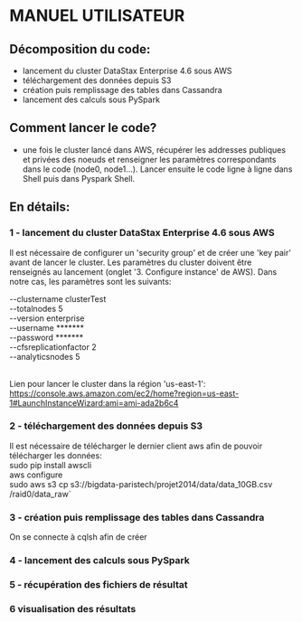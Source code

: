 # MANUEL UTILISATEUR
## Décomposition du code:
- lancement du cluster DataStax Enterprise 4.6 sous AWS
- téléchargement des données depuis S3 
- création puis remplissage des tables dans Cassandra
- lancement des calculs sous PySpark

## Comment lancer le code?
- une fois le cluster lancé dans AWS, récupérer les addresses publiques et privées des noeuds et renseigner les paramètres correspondants dans le code (node0, node1...). Lancer ensuite le code ligne à ligne dans Shell puis dans Pyspark Shell.

## En détails:
### 1 - lancement du cluster DataStax Enterprise 4.6 sous AWS
Il est nécessaire de configurer un 'security group' et de créer une 'key pair' avant de lancer le cluster. Les paramètres du cluster doivent être renseignés au lancement (onglet '3. Configure instance' de AWS). Dans notre cas, les paramètres sont les suivants:

--clustername clusterTest<br>
--totalnodes 5<br>
--version enterprise<br>
--username *******<br>
--password *******<br>
--cfsreplicationfactor 2<br>
--analyticsnodes 5<br><br>

Lien pour lancer le cluster dans la région 'us-east-1':<br>
https://console.aws.amazon.com/ec2/home?region=us-east-1#LaunchInstanceWizard:ami=ami-ada2b6c4

### 2 - téléchargement des données depuis S3 
Il est nécessaire de télécharger le dernier client aws afin de pouvoir télécharger les données:<br>
sudo pip install awscli<br>
aws configure <br>
sudo aws s3 cp s3://bigdata-paristech/projet2014/data/data_10GB.csv /raid0/data_raw`

### 3 - création puis remplissage des tables dans Cassandra
On se connecte à cqlsh afin de créer

### 4 - lancement des calculs sous PySpark

### 5 - récupération des fichiers de résultat

### 6 visualisation des résultats
